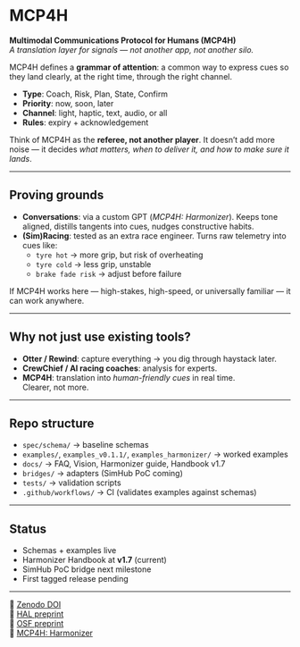 # MCP4H

**Multimodal Communications Protocol for Humans (MCP4H)**  
*A translation layer for signals — not another app, not another silo.*

MCP4H defines a **grammar of attention**: a common way to express cues so they land clearly, at the right time, through the right channel.

- **Type**: Coach, Risk, Plan, State, Confirm  
- **Priority**: now, soon, later  
- **Channel**: light, haptic, text, audio, or all  
- **Rules**: expiry + acknowledgement

Think of MCP4H as the **referee, not another player**. It doesn’t add more noise — it decides *what matters, when to deliver it, and how to make sure it lands*.

---

## Proving grounds

- **Conversations**: via a custom GPT (*MCP4H: Harmonizer*). Keeps tone aligned, distills tangents into cues, nudges constructive habits.  
- **(Sim)Racing**: tested as an extra race engineer. Turns raw telemetry into cues like:  
  - `tyre hot` → more grip, but risk of overheating  
  - `tyre cold` → less grip, unstable  
  - `brake fade risk` → adjust before failure  

If MCP4H works here — high-stakes, high-speed, or universally familiar — it can work anywhere.

---

## Why not just use existing tools?

- **Otter / Rewind**: capture everything → you dig through haystack later.  
- **CrewChief / AI racing coaches**: analysis for experts.  
- **MCP4H**: translation into *human-friendly cues* in real time.  
  Clearer, not more.

---

## Repo structure

- `spec/schema/` → baseline schemas  
- `examples/`, `examples_v0.1.1/`, `examples_harmonizer/` → worked examples  
- `docs/` → FAQ, Vision, Harmonizer guide, Handbook v1.7  
- `bridges/` → adapters (SimHub PoC coming)  
- `tests/` → validation scripts  
- `.github/workflows/` → CI (validates examples against schemas)

---

## Status

- Schemas + examples live  
- Harmonizer Handbook at **v1.7** (current)  
- SimHub PoC bridge next milestone  
- First tagged release pending

---

📂 [Zenodo DOI](#)  
📂 [HAL preprint](#)  
📂 [OSF preprint](#)  
🤖 [MCP4H: Harmonizer](#)
